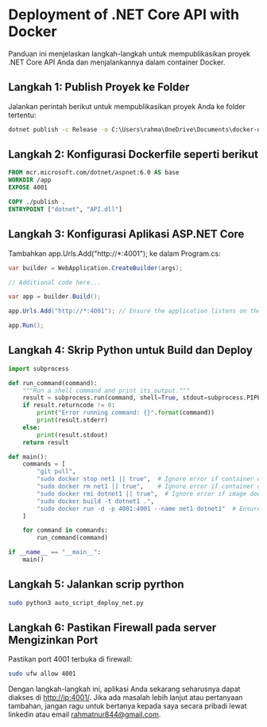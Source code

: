 # Deployment of .NET Core API with Docker

Panduan ini menjelaskan langkah-langkah untuk mempublikasikan proyek .NET Core API Anda dan menjalankannya dalam container Docker.

## Langkah 1: Publish Proyek ke Folder

Jalankan perintah berikut untuk mempublikasikan proyek Anda ke folder tertentu:

```sh
dotnet publish -c Release -o C:\Users\rahma\OneDrive\Documents\docker-developer\dotnet-image-script\dotnet/publish

```

## Langkah 2: Konfigurasi Dockerfile seperti berikut

```Dockerfile
FROM mcr.microsoft.com/dotnet/aspnet:6.0 AS base
WORKDIR /app
EXPOSE 4001

COPY ./publish .
ENTRYPOINT ["dotnet", "API.dll"]

```

## Langkah 3: Konfigurasi Aplikasi ASP.NET Core


Tambahkan app.Urls.Add("http://*:4001"); ke dalam Program.cs:

```csharp
var builder = WebApplication.CreateBuilder(args);

// Additional code here...

var app = builder.Build();

app.Urls.Add("http://*:4001"); // Ensure the application listens on the correct port

app.Run();

```

## Langkah 4: Skrip Python untuk Build dan Deploy

```python
import subprocess

def run_command(command):
    """Run a shell command and print its output."""
    result = subprocess.run(command, shell=True, stdout=subprocess.PIPE, stderr=subprocess.PIPE, universal_newlines=True)
    if result.returncode != 0:
        print("Error running command: {}".format(command))
        print(result.stderr)
    else:
        print(result.stdout)
    return result

def main():
    commands = [
        "git pull",
        "sudo docker stop net1 || true",  # Ignore error if container does not exist
        "sudo docker rm net1 || true",    # Ignore error if container does not exist
        "sudo docker rmi dotnet1 || true",  # Ignore error if image does not exist
        "sudo docker build -t dotnet1 .",
        "sudo docker run -d -p 4001:4001 --name net1 dotnet1"  # Ensure correct port mapping
    ]

    for command in commands:
        run_command(command)

if __name__ == "__main__":
    main()


```

## Langkah 5: Jalankan scrip pyrthon

```sh
sudo python3 auto_script_deploy_net.py
```


## Langkah 6: Pastikan Firewall pada server Mengizinkan Port
Pastikan port 4001 terbuka di firewall:

```sh
sudo ufw allow 4001
```
Dengan langkah-langkah ini, aplikasi Anda sekarang seharusnya dapat diakses di <http://ip:4001/>. Jika ada masalah lebih lanjut atau pertanyaan tambahan, jangan ragu untuk bertanya kepada saya secara pribadi lewat linkedin atau email rahmatnur844@gmail.com.

